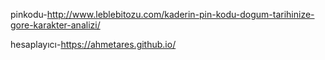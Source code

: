 pinkodu-http://www.leblebitozu.com/kaderin-pin-kodu-dogum-tarihinize-gore-karakter-analizi/


hesaplayıcı-https://ahmetares.github.io/
